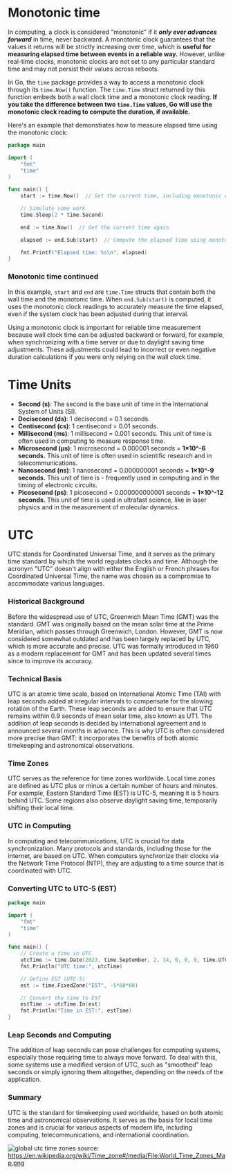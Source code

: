 # Monotonic time
In computing, a clock is considered "monotonic" if it ***only ever advances forward*** in time, never backward. A monotonic clock guarantees that the values it returns will be strictly increasing over time, which is **useful for measuring elapsed time between events in a reliable way.** However, unlike real-time clocks, monotonic clocks are not set to any particular standard time and may not persist their values across reboots.

In Go, the `time` package provides a way to access a monotonic clock through its `time.Now()` function. The `time.Time` struct returned by this function embeds both a wall clock time and a monotonic clock reading. **If you take the difference between two `time.Time` values, Go will use the monotonic clock reading to compute the duration, if available.**

Here's an example that demonstrates how to measure elapsed time using the monotonic clock:

```go
package main

import (
	"fmt"
	"time"
)

func main() {
	start := time.Now()  // Get the current time, including monotonic clock reading

	// Simulate some work
	time.Sleep(2 * time.Second)

	end := time.Now()  // Get the current time again

	elapsed := end.Sub(start)  // Compute the elapsed time using monotonic clock

	fmt.Printf("Elapsed time: %s\n", elapsed)
}
```
### Monotonic time continued
In this example, `start` and `end` are `time.Time` structs that contain both the wall time and the monotonic time. When `end.Sub(start)` is computed, it uses the monotonic clock readings to accurately measure the time elapsed, even if the system clock has been adjusted during that interval.

Using a monotonic clock is important for reliable time measurement because wall clock time can be adjusted backward or forward, for example, when synchronizing with a time server or due to daylight saving time adjustments. These adjustments could lead to incorrect or even negative duration calculations if you were only relying on the wall clock time.

# Time Units
- **Second (s)**: The second is the base unit of time in the International System of Units (SI).
- **Decisecond (ds)**: 1 decisecond = 0.1 seconds.
- **Centisecond (cs)**: 1 centisecond = 0.01 seconds.
- **Millisecond (ms)**: 1 millisecond = 0.001 seconds. This unit of time is often used in computing to measure response time.
- **Microsecond (μs)**: 1 microsecond = 0.000001 seconds = **1×10^-6 seconds.** This unit of time is often used in scientific research and in telecommunications.
- **Nanosecond (ns)**: 1 nanosecond = 0.000000001 seconds = **1×10^-9 seconds.** This unit of time is - frequently used in computing and in the timing of electronic circuits.
- **Picosecond (ps)**: 1 picosecond = 0.000000000001 seconds = **1×10^-12 seconds.** This unit of time is used in ultrafast science, like in laser physics and in the measurement of molecular dynamics.

# UTC
UTC stands for Coordinated Universal Time, and it serves as the primary time standard by which the world regulates clocks and time. Although the acronym "UTC" doesn't align with either the English or French phrases for Coordinated Universal Time, the name was chosen as a compromise to accommodate various languages.

### Historical Background
Before the widespread use of UTC, Greenwich Mean Time (GMT) was the standard. GMT was originally based on the mean solar time at the Prime Meridian, which passes through Greenwich, London. However, GMT is now considered somewhat outdated and has been largely replaced by UTC, which is more accurate and precise. UTC was formally introduced in 1960 as a modern replacement for GMT and has been updated several times since to improve its accuracy.

### Technical Basis
UTC is an atomic time scale, based on International Atomic Time (TAI) with leap seconds added at irregular intervals to compensate for the slowing rotation of the Earth. These leap seconds are added to ensure that UTC remains within 0.9 seconds of mean solar time, also known as UT1. The addition of leap seconds is decided by international agreement and is announced several months in advance. This is why UTC is often considered more precise than GMT: it incorporates the benefits of both atomic timekeeping and astronomical observations.

### Time Zones
UTC serves as the reference for time zones worldwide. Local time zones are defined as UTC plus or minus a certain number of hours and minutes. For example, Eastern Standard Time (EST) is UTC-5, meaning it is 5 hours behind UTC. Some regions also observe daylight saving time, temporarily shifting their local time.

### UTC in Computing
In computing and telecommunications, UTC is crucial for data synchronization. Many protocols and standards, including those for the internet, are based on UTC. When computers synchronize their clocks via the Network Time Protocol (NTP), they are adjusting to a time source that is coordinated with UTC.

### Converting UTC to UTC-5 (EST)

```go
package main

import (
	"fmt"
	"time"
)

func main() {
	// Create a time in UTC
	utcTime := time.Date(2023, time.September, 2, 14, 0, 0, 0, time.UTC)
	fmt.Println("UTC time:", utcTime)

	// Define EST (UTC-5)
	est := time.FixedZone("EST", -5*60*60)

	// Convert the time to EST
	estTime := utcTime.In(est)
	fmt.Println("Time in EST:", estTime)
}
```

### Leap Seconds and Computing
The addition of leap seconds can pose challenges for computing systems, especially those requiring time to always move forward. To deal with this, some systems use a modified version of UTC, such as "smoothed" leap seconds or simply ignoring them altogether, depending on the needs of the application.

### Summary
UTC is the standard for timekeeping used worldwide, based on both atomic time and astronomical observations. It serves as the basis for local time zones and is crucial for various aspects of modern life, including computing, telecommunications, and international coordination.

![global utc time zones](https://github.com/GoesToEleven/learn-to-code-go-version-03/blob/main/000-br-bk-go-tour/02-time-pkg/UTC-time-zones.png)
source: https://en.wikipedia.org/wiki/Time_zone#/media/File:World_Time_Zones_Map.png